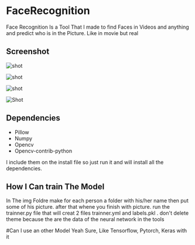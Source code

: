 # FaceRecognition
 Face Recognition Is a Tool That I made to find Faces in Videos and anything and predict who is in the Picture. Like in movie but real 
## Screenshot 
![shot](https://c.top4top.net/p_9196os6m1.png)

![shot](https://d.top4top.net/p_919d6iuy2.png)

![shot](https://e.top4top.net/p_9195z8m73.png)

![Shot](https://f.top4top.net/p_919khy6h4.png)

## Dependencies
* Pillow
* Numpy
* Opencv
* Opencv-contrib-python

I include them on the install file so just run it and will install all the dependencies.

## How I Can train The Model
In The img Foldre make for each person a folder with his/her name then put some of his picture.
after that whene you finish with picture. 
run the trainner.py file that  will creat 2 files trainner.yml and labels.pkl .
don't delete theme because the are the data of the neural network in the tools

#Can I use an other Model
Yeah Sure, Like Tensorflow, Pytorch, Keras with it 
